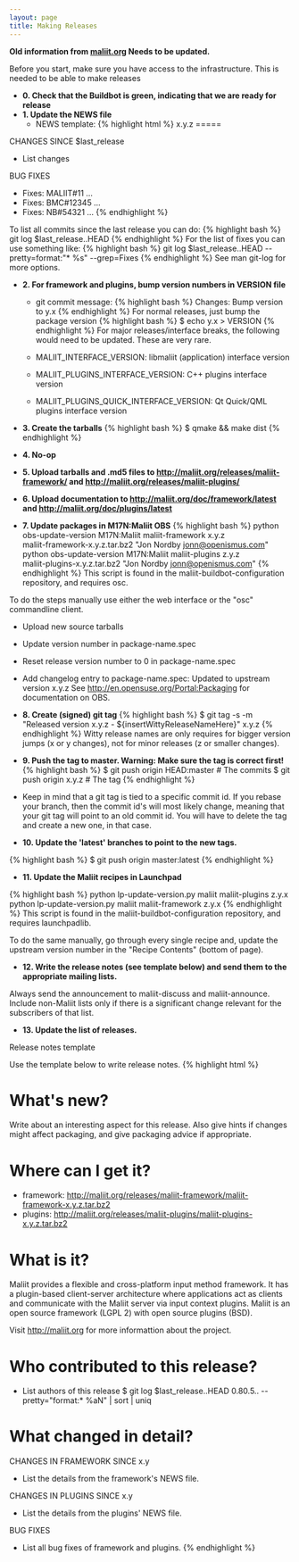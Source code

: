 ```yaml
---
layout: page
title: Making Releases
---
```


__Old information from [maliit.org](https://web.archive.org/web/20120719215108/https://wiki.maliit.org/Development/Making_Releases) Needs to be updated.__

Before you start, make sure you have access to the infrastructure. This is needed to be able to make releases


* __0. Check that the Buildbot is green, indicating that we are ready for release__
* __1. Update the NEWS file__
  * NEWS template:
{% highlight html %}
x.y.z
=====

CHANGES SINCE $last_release
* List changes

BUG FIXES
* Fixes: MALIIT#11 …
* Fixes: BMC#12345 …
* Fixes: NB#54321 …
{% endhighlight %}

To list all commits since the last release you can do:
{% highlight bash %}
git log $last_release..HEAD
{% endhighlight %}
For the list of fixes you can use something like:
{% highlight bash %}
git log $last_release..HEAD --pretty=format:"* %s" --grep=Fixes
{% endhighlight %}
See man git-log for more options.

* __2. For framework and plugins, bump version numbers in VERSION file__
  * git commit message:
{% highlight bash %}
Changes: Bump version to y.x
{% endhighlight %}
For normal releases, just bump the package version
{% highlight bash %}
$ echo y.x > VERSION
{% endhighlight %}
For major releases/interface breaks, the following would need to be updated. These are very rare.

  * MALIIT_INTERFACE_VERSION: libmaliit (application) interface version
  * MALIIT_PLUGINS_INTERFACE_VERSION: C++ plugins interface version
  * MALIIT_PLUGINS_QUICK_INTERFACE_VERSION: Qt Quick/QML plugins interface version

* __3. Create the tarballs__
{% highlight bash %}
$ qmake && make dist
{% endhighlight %}
* __4. No-op__
* __5. Upload tarballs and .md5 files to http://maliit.org/releases/maliit-framework/ and http://maliit.org/releases/maliit-plugins/__
* __6. Upload documentation to http://maliit.org/doc/framework/latest and http://maliit.org/doc/plugins/latest__
* __7. Update packages in M17N:Maliit OBS__
{% highlight bash %}
python obs-update-version M17N:Maliit maliit-framework x.y.z \
maliit-framework-x.y.z.tar.bz2 "Jon Nordby <jonn@openismus.com>"    
python obs-update-version M17N:Maliit maliit-plugins z.y.z \
maliit-plugins-x.y.z.tar.bz2 "Jon Nordby <jonn@openismus.com>"
{% endhighlight %}
This script is found in the maliit-buildbot-configuration repository, and requires osc.

To do the steps manually use either the web interface or the "osc" commandline client.

  * Upload new source tarballs
  * Update version number in package-name.spec
  * Reset release version number to 0 in package-name.spec
  * Add changelog entry to package-name.spec: Updated to upstream version x.y.z
See http://en.opensuse.org/Portal:Packaging for documentation on OBS.

* __8. Create (signed) git tag__
{% highlight bash %}
$ git tag -s -m "Released version x.y.z - ${insertWittyReleaseNameHere}" x.y.z
{% endhighlight %}
Witty release names are only requires for bigger version jumps (x or y changes), not for minor releases (z or smaller changes).

* __9. Push the tag to master. Warning: Make sure the tag is correct first!__
{% highlight bash %}
$ git push origin HEAD:master # The commits
$ git push origin x.y.z # The tag
{% endhighlight %}
* Keep in mind that a git tag is tied to a specific commit id. If you rebase your branch, then the commit id's will most likely change, meaning that your git tag will point to an old commit id. You will have to delete the tag and create a new one, in that case.

* __10. Update the 'latest' branches to point to the new tags.__

{% highlight bash %}
$ git push origin master:latest
{% endhighlight %}

* __11. Update the Maliit recipes in Launchpad__

{% highlight bash %}
python lp-update-version.py maliit maliit-plugins z.y.x
python lp-update-version.py maliit maliit-framework z.y.x
{% endhighlight %}
This script is found in the maliit-buildbot-configuration repository, and requires launchpadlib.

To do the same manually, go through every single recipe and, update the upstream version number in the "Recipe Contents" (bottom of page).

* __12. Write the release notes (see template below) and send them to the appropriate mailing lists.__

Always send the announcement to maliit-discuss and maliit-announce. Include non-Maliit lists only if there is a significant change relevant for the subscribers of that list.

* __13. Update the list of releases.__

Release notes template

Use the template below to write release notes.
{% highlight html %}

What's new?
===========

Write about an interesting aspect for this release. Also give hints if
changes might affect packaging, and give packaging advice if appropriate.

Where can I get it?
===================

* framework:
  http://maliit.org/releases/maliit-framework/maliit-framework-x.y.z.tar.bz2
* plugins:
  http://maliit.org/releases/maliit-plugins/maliit-plugins-x.y.z.tar.bz2

What is it?
===========

Maliit provides a flexible and cross-platform input method framework. It has a
plugin-based client-server architecture where applications act as clients and
communicate with the Maliit server via input context plugins. Maliit is an open
source framework (LGPL 2) with open source plugins (BSD).

Visit http://maliit.org for more informattion about the project.

Who contributed to this release?
================================

* List authors of this release
  $ git log $last_release..HEAD 0.80.5.. --pretty="format:* %aN" | sort | uniq

What changed in detail?
=======================

CHANGES IN FRAMEWORK SINCE x.y
* List the details from the framework's NEWS file.

CHANGES IN PLUGINS SINCE x.y
* List the details from the plugins' NEWS file.

BUG FIXES
* List all bug fixes of framework and plugins.
{% endhighlight %}
